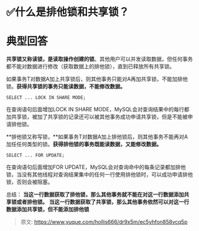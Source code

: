# ✅什么是排他锁和共享锁？


# 典型回答

**共享锁又称读锁，是读取操作创建的锁**。其他用户可以并发读取数据，但任何事务都不能对数据进行修改（获取数据上的排他锁），直到已释放所有共享锁。

如果事务T对数据A加上共享锁后，则其他事务只能对A再加共享锁，不能加排他锁。**获得共享锁的事务只能读数据，不能修改数据。**

```
SELECT ... LOCK IN SHARE MODE;
```

在查询语句后面增加LOCK IN SHARE MODE，MySQL会对查询结果中的每行都加共享锁，被加了共享锁的记录还可以被其他事务成功申请共享锁，但是不能被申请排他锁。

**排他锁又称写锁，**如果事务T对数据A加上排他锁后，则其他事务不能再对A加任任何类型的锁。**获得排他锁的事务既能读数据，又能修改数据。**

```
SELECT ... FOR UPDATE;
```

在查询语句后面增加FOR UPDATE，MySQL会对查询命中的每条记录都加排他锁，当没有其他线程对查询结果集中的任何一行使用排他锁时，可以成功申请排他锁，否则会被阻塞。

总结：
**当这一行数据获取了排他锁，那么其他事务就不能在对这一行数据添加共享锁或者排他锁。**
**当这一行数据获取了共享锁，那么其他事务依然可以对这一行数据添加共享锁，但不能添加排他锁**


> 原文: <https://www.yuque.com/hollis666/dr9x5m/ec5yhfon858vcq5p>